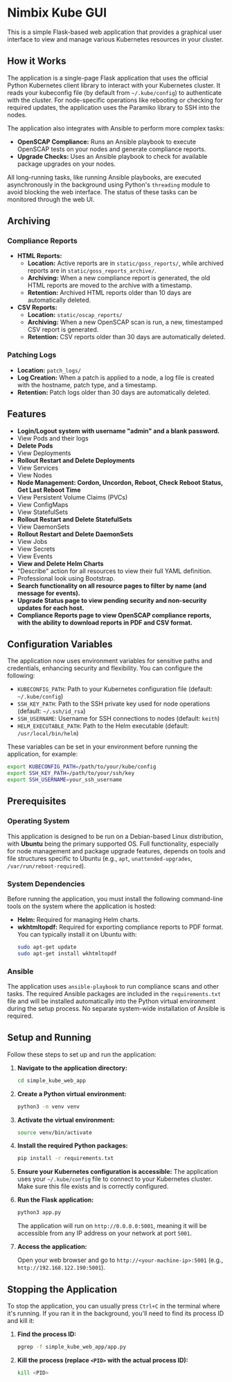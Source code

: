 # Nimbix Kube GUI

This is a simple Flask-based web application that provides a graphical user interface to view and manage various Kubernetes resources in your cluster.

## How it Works

The application is a single-page Flask application that uses the official Python Kubernetes client library to interact with your Kubernetes cluster. It reads your kubeconfig file (by default from `~/.kube/config`) to authenticate with the cluster. For node-specific operations like rebooting or checking for required updates, the application uses the Paramiko library to SSH into the nodes.

The application also integrates with Ansible to perform more complex tasks:

*   **OpenSCAP Compliance:** Runs an Ansible playbook to execute OpenSCAP tests on your nodes and generate compliance reports.
*   **Upgrade Checks:** Uses an Ansible playbook to check for available package upgrades on your nodes.

All long-running tasks, like running Ansible playbooks, are executed asynchronously in the background using Python's `threading` module to avoid blocking the web interface. The status of these tasks can be monitored through the web UI.

## Archiving

### Compliance Reports

*   **HTML Reports:**
    *   **Location:** Active reports are in `static/goss_reports/`, while archived reports are in `static/goss_reports_archive/`.
    *   **Archiving:** When a new compliance report is generated, the old HTML reports are moved to the archive with a timestamp.
    *   **Retention:** Archived HTML reports older than 10 days are automatically deleted.
*   **CSV Reports:**
    *   **Location:** `static/oscap_reports/`
    *   **Archiving:** When a new OpenSCAP scan is run, a new, timestamped CSV report is generated.
    *   **Retention:** CSV reports older than 30 days are automatically deleted.

### Patching Logs

*   **Location:** `patch_logs/`
*   **Log Creation:** When a patch is applied to a node, a log file is created with the hostname, patch type, and a timestamp.
*   **Retention:** Patch logs older than 30 days are automatically deleted.

## Features

*   **Login/Logout system with username "admin" and a blank password.**
*   View Pods and their logs
*   **Delete Pods**
*   View Deployments
*   **Rollout Restart and Delete Deployments**
*   View Services
*   View Nodes
*   **Node Management: Cordon, Uncordon, Reboot, Check Reboot Status, Get Last Reboot Time**
*   View Persistent Volume Claims (PVCs)
*   View ConfigMaps
*   View StatefulSets
*   **Rollout Restart and Delete StatefulSets**
*   View DaemonSets
*   **Rollout Restart and Delete DaemonSets**
*   View Jobs
*   View Secrets
*   View Events
*   **View and Delete Helm Charts**
*   "Describe" action for all resources to view their full YAML definition.
*   Professional look using Bootstrap.
*   **Search functionality on all resource pages to filter by name (and message for events).**
*   **Upgrade Status page to view pending security and non-security updates for each host.**
*   **Compliance Reports page to view OpenSCAP compliance reports, with the ability to download reports in PDF and CSV format.**

## Configuration Variables

The application now uses environment variables for sensitive paths and credentials, enhancing security and flexibility. You can configure the following:

*   `KUBECONFIG_PATH`: Path to your Kubernetes configuration file (default: `~/.kube/config`)
*   `SSH_KEY_PATH`: Path to the SSH private key used for node operations (default: `~/.ssh/id_rsa`)
*   `SSH_USERNAME`: Username for SSH connections to nodes (default: `keith`)
*   `HELM_EXECUTABLE_PATH`: Path to the Helm executable (default: `/usr/local/bin/helm`)

These variables can be set in your environment before running the application, for example:

```bash
export KUBECONFIG_PATH=/path/to/your/kube/config
export SSH_KEY_PATH=/path/to/your/ssh/key
export SSH_USERNAME=your_ssh_username
```

## Prerequisites

### Operating System

This application is designed to be run on a Debian-based Linux distribution, with **Ubuntu** being the primary supported OS. Full functionality, especially for node management and package upgrade features, depends on tools and file structures specific to Ubuntu (e.g., `apt`, `unattended-upgrades`, `/var/run/reboot-required`).

### System Dependencies

Before running the application, you must install the following command-line tools on the system where the application is hosted:

*   **Helm:** Required for managing Helm charts.
*   **wkhtmltopdf:** Required for exporting compliance reports to PDF format. You can typically install it on Ubuntu with:
    ```bash
    sudo apt-get update
    sudo apt-get install wkhtmltopdf
    ```

### Ansible

The application uses `ansible-playbook` to run compliance scans and other tasks. The required Ansible packages are included in the `requirements.txt` file and will be installed automatically into the Python virtual environment during the setup process. No separate system-wide installation of Ansible is required.

## Setup and Running

Follow these steps to set up and run the application:

1.  **Navigate to the application directory:**

    ```bash
    cd simple_kube_web_app
    ```

2.  **Create a Python virtual environment:**

    ```bash
    python3 -m venv venv
    ```

3.  **Activate the virtual environment:**

    ```bash
    source venv/bin/activate
    ```

4.  **Install the required Python packages:**

    ```bash
    pip install -r requirements.txt
    ```

5.  **Ensure your Kubernetes configuration is accessible:**
    The application uses your `~/.kube/config` file to connect to your Kubernetes cluster. Make sure this file exists and is correctly configured.

6.  **Run the Flask application:**

    ```bash
    python3 app.py
    ```

    The application will run on `http://0.0.0.0:5001`, meaning it will be accessible from any IP address on your network at port `5001`.

7.  **Access the application:**

    Open your web browser and go to `http://<your-machine-ip>:5001` (e.g., `http://192.168.122.190:5001`).

## Stopping the Application

To stop the application, you can usually press `Ctrl+C` in the terminal where it's running. If you ran it in the background, you'll need to find its process ID and kill it:

1.  **Find the process ID:**

    ```bash
    pgrep -f simple_kube_web_app/app.py
    ```

2.  **Kill the process (replace `<PID>` with the actual process ID):**

    ```bash
    kill <PID>
    ```

